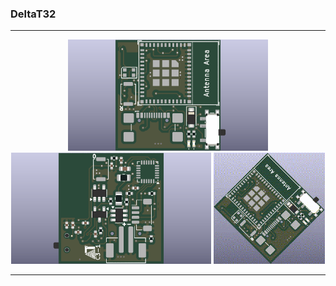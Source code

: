 ### DeltaT32
---
<p align="center">
  <img src="https://github.com/J58C/DeltaT32/raw/main/Images/top.png" height="178">
  <img src="https://github.com/J58C/DeltaT32/raw/main/Images/bottom.png" height="178">
  <img src="https://github.com/J58C/DeltaT32/blob/main/Images/rotating.gif" width="178">
</p>

---
